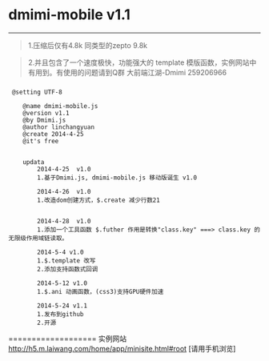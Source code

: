 # dmimi-mobile v1.1
---
>1.压缩后仅有4.8k  同类型的zepto 9.8k

>2.并且包含了一个速度极快，功能强大的 template 模版函数，实例网站中有用到。有使用的问题请到Q群 大前端江湖-Dmimi 259206966

###
     @setting UTF-8

        @name dmimi-mobile.js 
        @version v1.1
        @by Dmimi.js
        @author linchangyuan 
        @create 2014-4-25
        @it's free
        
        
        updata
            2014-4-25  v1.0
            1.基于Dmimi.js, dmimi-mobile.js 移动版诞生 v1.0
            
            2014-4-26  v1.0
            1.改造dom创建方式，$.create 减少行数21
    
    
            2014-4-28  v1.0
            1.添加一个工具函数 $.futher 作用是转换"class.key" ===> class.key 的无限级作用域链读取。
    
            2014-5-4 v1.0
            1.$.template 改写
            2.添加支持函数式回调
            
            2014-5-12 v1.0
            1.$.ani 动画函数，(css3)支持GPU硬件加速
            
            2014-5-24 v1.1
            1.发布到github
            2.开源

===================
实例网站
http://h5.m.laiwang.com/home/app/minisite.html#root
[请用手机浏览]
